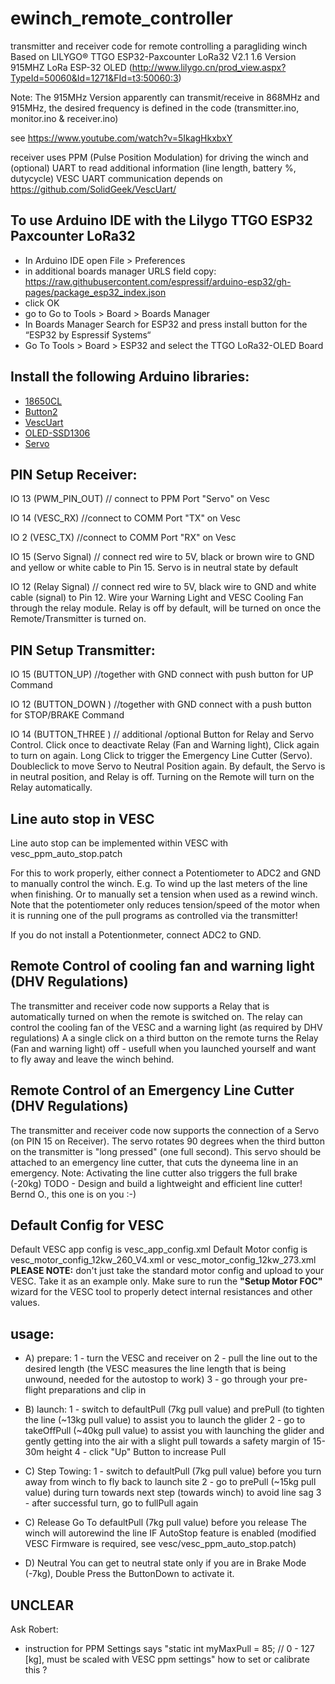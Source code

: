 # ewinch_remote_controller
 transmitter and receiver code for remote controlling a paragliding winch
 Based on LILYGO® TTGO ESP32-Paxcounter LoRa32 V2.1 1.6 Version 915MHZ LoRa ESP-32 OLED
 (http://www.lilygo.cn/prod_view.aspx?TypeId=50060&Id=1271&FId=t3:50060:3) 

Note: The 915MHz Version apparently can transmit/receive in 868MHz and 915MHz, the desired frequency is defined in the code (transmitter.ino, monitor.ino & receiver.ino)
 
 see https://www.youtube.com/watch?v=5IkagHkxbxY

 receiver uses PPM (Pulse Position Modulation) for driving the winch and (optional) UART to read additional information (line length, battery %, dutycycle)
 VESC UART communication depends on https://github.com/SolidGeek/VescUart/
 
## To use Arduino IDE with the Lilygo TTGO ESP32 Paxcounter LoRa32
- In Arduino IDE open File > Preferences
- in additional boards manager URLS field copy: https://raw.githubusercontent.com/espressif/arduino-esp32/gh-pages/package_esp32_index.json
- click OK
- go to Go to Tools > Board > Boards Manager
- In Boards Manager Search for ESP32 and press install button for the “ESP32 by Espressif Systems“
- Go To Tools > Board > ESP32 and select the TTGO LoRa32-OLED Board

## Install the following Arduino libraries:
- [18650CL](https://github.com/pangodream/18650CL)
- [Button2](https://github.com/LennartHennigs/Button2)
- [VescUart](https://github.com/SolidGeek/VescUart)
- [OLED-SSD1306](https://github.com/ThingPulse/esp8266-oled-ssd1306)
- [Servo](https://www.arduino.cc/reference/en/libraries/esp32servo/)

## PIN Setup Receiver:
IO 13 (PWM_PIN_OUT) // connect to PPM Port "Servo" on Vesc

IO 14 (VESC_RX)   //connect to COMM Port "TX" on Vesc

IO 2 (VESC_TX)   //connect to COMM Port "RX" on Vesc

IO 15 (Servo Signal) // connect red wire to 5V, black or brown wire to GND and yellow or white cable to Pin 15. Servo is in neutral state by default

IO 12 (Relay Signal) // connect red wire to 5V, black wire to GND and white cable (signal) to Pin 12. Wire your Warning Light and VESC Cooling Fan through the relay module. Relay is off by default, will be turned on once the Remote/Transmitter is turned on. 


## PIN Setup Transmitter:
IO 15 (BUTTON_UP) //together with GND connect with push button for UP Command

IO 12 (BUTTON_DOWN ) //together with GND connect with a push button for STOP/BRAKE Command

IO 14 (BUTTON_THREE ) // additional /optional Button for Relay and Servo Control. Click once to deactivate Relay (Fan and Warning light), Click again to turn on again. Long Click to trigger the Emergency Line Cutter (Servo). Doubleclick to move Servo to Neutral Position again. By default, the Servo is in neutral position, and Relay is off. Turning on the Remote will turn on the Relay automatically.

## Line auto stop in VESC
Line auto stop can be implemented within VESC with vesc_ppm_auto_stop.patch

For this to work properly, either connect a Potentiometer to ADC2 and GND to manually control the winch. E.g. To wind up the last meters of the line when finishing. Or to manually set a tension when used as a rewind winch. Note that the potentiometer only reduces tension/speed of the motor when it is running one of the pull programs as controlled via the transmitter!

If you do not install a Potentionmeter, connect ADC2 to GND.

## Remote Control of cooling fan and warning light (DHV Regulations)
The transmitter and receiver code now supports a Relay that is automatically turned on when the
remote is switched on. The relay can control the cooling fan of the VESC and a warning light (as required by DHV regulations)
A a single click on a third button on the remote turns the Relay (Fan and warning light) off - usefull when you launched yourself
and want to fly away and leave the winch behind.

## Remote Control of an Emergency Line Cutter (DHV Regulations)
The transmitter and receiver code now supports the connection of a Servo (on PIN 15 on Receiver).
The servo rotates 90 degrees when the third button on the transmitter is "long pressed" (one full second).
This servo should be attached to an emergency line cutter, that cuts the dyneema line in an emergency.
Note: Activating the line cutter also triggers the full brake (-20kg)
TODO - Design and build a lightweight and efficient line cutter! Bernd O., this one is on you :-)

## Default Config for VESC
Default VESC app config is vesc_app_config.xml
Default Motor config is vesc_motor_config_12kw_260_V4.xml or vesc_motor_config_12kw_273.xml
**PLEASE NOTE:** don't just take the standard motor config and upload to your VESC. Take it as an example only.
Make sure to run the **"Setup Motor FOC"** wizard for the VESC tool to properly detect internal resistances and other values.

## usage:
- A) prepare:
  1 - turn the VESC and receiver on
  2 - pull the line out to the desired length (the VESC measures the line length that is being unwound, needed for the autostop to work)
  3 - go through your pre-flight preparations and clip in
- B) launch:
  1 - switch to defaultPull (7kg pull value) and prePull (to tighten the line (~13kg pull value) to assist you to launch the glider
  2 - go to takeOffPull (~40kg pull value) to assist you with launching the glider and gently getting into the air with a slight pull towards a safety margin of 15-30m height
  4 - click "Up" Button to increase Pull
- C) Step Towing:
  1 - switch to defaultPull (7kg pull value) before you turn away from winch to fly back to launch site
  2 - go to prePull (~15kg pull value) during turn towards next step (towards winch) to avoid line sag
  3 - after successful turn, go to fullPull again
 
- C) Release
  Go To defaultPull (7kg pull value) before you release
  The winch will autorewind the line IF AutoStop feature is enabled (modified VESC Firmware is required, see vesc/vesc_ppm_auto_stop.patch)
 
- D) Neutral
  You can get to neutral state only if you are in Brake Mode (-7kg), Double Press the ButtonDown to activate it.
 
 ## UNCLEAR
Ask Robert:
- instruction for PPM Settings says "static int myMaxPull = 85;  // 0 - 127 [kg], must be scaled with VESC ppm settings" how to set or calibrate this ?
